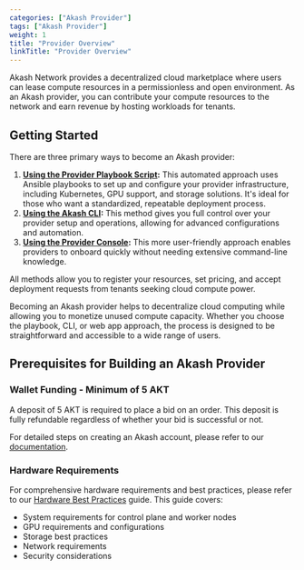 ```yaml
---
categories: ["Akash Provider"]
tags: ["Akash Provider"]
weight: 1
title: "Provider Overview"
linkTitle: "Provider Overview"
---
```


Akash Network provides a decentralized cloud marketplace where users can lease compute resources in a permissionless and open environment. As an Akash provider, you can contribute your compute resources to the network and earn revenue by hosting workloads for tenants.

## Getting Started

There are three primary ways to become an Akash provider:

1. **[Using the Provider Playbook Script](/docs/providers/build-a-cloud-provider/provider-playbook-script/):** This automated approach uses Ansible playbooks to set up and configure your provider infrastructure, including Kubernetes, GPU support, and storage solutions. It's ideal for those who want a standardized, repeatable deployment process.
2. **[Using the Akash CLI](/docs/providers/build-a-cloud-provider/akash-cli/):** This method gives you full control over your provider setup and operations, allowing for advanced configurations and automation.
3. **[Using the Provider Console](/docs/providers/build-a-cloud-provider/provider-console/):** This more user-friendly approach enables providers to onboard quickly without needing extensive command-line knowledge.

All methods allow you to register your resources, set pricing, and accept deployment requests from tenants seeking cloud compute power.

Becoming an Akash provider helps to decentralize cloud computing while allowing you to monetize unused compute capacity. Whether you choose the playbook, CLI, or web app approach, the process is designed to be straightforward and accessible to a wide range of users.

## Prerequisites for Building an Akash Provider

### Wallet Funding - Minimum of 5 AKT

A deposit of 5 AKT is required to place a bid on an order. This deposit is fully refundable regardless of whether your bid is successful or not.

For detailed steps on creating an Akash account, please refer to our [documentation](/docs/deployments/akash-cli/installation/).

### Hardware Requirements

For comprehensive hardware requirements and best practices, please refer to our [Hardware Best Practices](/docs/providers/build-a-cloud-provider/hardware-best-practices/) guide. This guide covers:

- System requirements for control plane and worker nodes
- GPU requirements and configurations
- Storage best practices
- Network requirements
- Security considerations